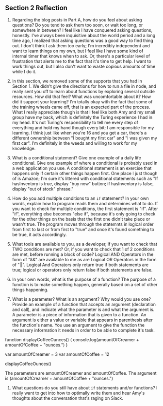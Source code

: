## Section 2 Reflection

1. Regarding the blog posts in Part A, how do you feel about asking questions? Do you tend to ask them too soon, or wait too long, or somewhere in between?
I feel like I have conquered asking questions, honestly. I've always been inquisitive about the world period and a long time ago, I realized that asking questions was a good way to find thing out. I don't think I ask them too early; I'm incredibly independent and want to learn things on my own, but I feel like I have some kind of internal timer that knows when to ask. Or, there's a particular level of frustration that alerts me to the fact that it's time to get help. I want to work things out, but I also don't want to waste copious amounts of time while I do it.

1. In this section, we removed some of the supports that you had in Section 1. We didn't give the directions for how to run a file in node, and really sent you off to learn about functions by exploring several outside resources. How did that feel? What was uncomfortable about it? How did it support your learning?
I'm totally okay with the fact that some of the training wheels came off, that is an expected part of the process. What I really appreciate though is that I feel like both Amy and my small group have my back, which is definitely the Turing experience I had in my head. It's not Turing's responsibility to tell me every step of everything and hold my hand though every bit; I am responsible for my  learning. I think just like when you're 16 and you get a car, there's a different ownership between "I bought my first car" and "I was given my first car". I'm definitely in the weeds and willing to work for my knowledge.

1. What is a conditional statement? Give one example of a daily life conditional. Give one example of where a conditional is probably used in a web application you use.
A conditional statement is an exercise that happens only if certain other things happen first. One place I just though of is Amazon; I'm sure it's littered with conditional statements such as "If hasInventory is true, display "buy now" button; if hasInventory is false, display "out of stock" phrase."

1. How do you add multiple conditions to an `if` statement? In your own words, explain how to program reads them and determines what to do.
If you want to check for multiple conditions, the first statement is "if". After "if", everything else becomes "else if", because it's only going to check for the other things on the basis that the first one didn't take place or wasn't true. The program moves through the statemnts in logical order from first to last or from first to "true" and once it's found something to be true, it acts accordingly.

1. What tools are available to you, as a developer, if you want to check that TWO conditions are met? Or, if you want to check that 1 of 2 conditions are met, before running a block of code?
Logical AND Operators in the form of "&&" are available to me as are Logical OR Operators in the form of "||". Logical And Operators only return true if both statements are true; logical or operators only return false if both statements are false.

1. In your own words, what is the purpose of a function?
The purpose of a function is to make something happen, generally based on a set of other things happening.

1. What is a parameter? What is an argument? Why would you use one? Provide an example of a function that accepts an argument (declaration and call), and indicate what the parameter is and what the argument is.
A parameter is a piece of information that is given to a function. An argument is either a value or variable that appears in parenthesis after the function's name. You use an argument to give the function the necessary information it needs in order to be able to complete it's task.

function displayCoffeeOunces() {
  console.log(amountOfCreamer + amountOfCoffee + "ounces.")
}

var amountOfCreamer = 3
var amountOfCoffee = 12

displayCoffeeOunces()

The parameters are amountOfCreamer and amountOfCoffee. The argument is (amountOfCreamer + amountOfCoffee + "ounces.")

1. What questions do you still have about `if` statements and/or functions?
I really want to get into how to optimally write them and hear Amy's thoughts about the conversation that's raging on Slack.
